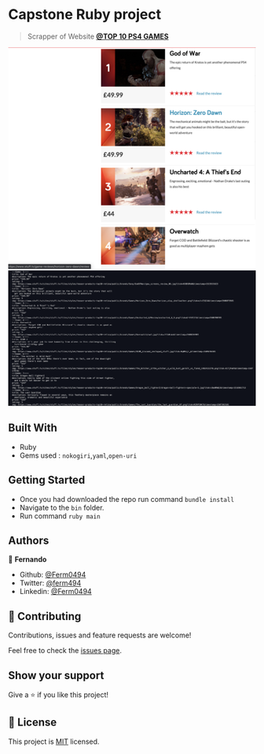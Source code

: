 # Capstone Ruby project

> Scrapper of Website **[@TOP 10 PS4 GAMES](https://www.stuff.tv/top-10/playstation-4-games)**

![screenshot](./img/1.png)
![screenshot](./img/2.png)


## Built With

- Ruby
- Gems used : `nokogiri`,`yaml`,`open-uri`

## Getting Started 
- Once you had downloaded the repo run command `bundle install`
- Navigate to the `bin` folder.
- Run command `ruby main`


## Authors

👤 **Fernando**

- Github: [@Ferm0494](https://github.com/Ferm0494)
- Twitter: [@ferm494](https://twitter.com/rivas0494)
- Linkedin: [@Ferm0494](https://www.linkedin.com/in/ferm0494/)


## 🤝 Contributing

Contributions, issues and feature requests are welcome!

Feel free to check the [issues page](issues/).

## Show your support

Give a ⭐️ if you like this project!

## 📝 License

This project is [MIT](lic.url) licensed.
